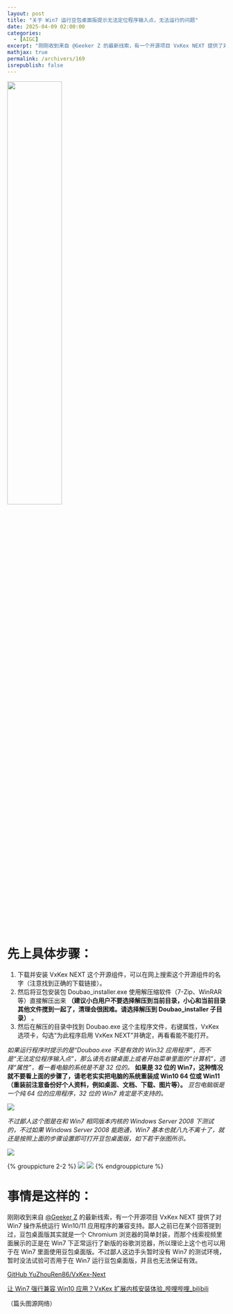 ```yaml
---
layout: post
title: "关于 Win7 运行豆包桌面版提示无法定位程序输入点，无法运行的问题"
date: 2025-04-09 02:00:00
categories: 
  - [AIGC]
excerpt: "刚刚收到来自 @Geeker Z 的最新线索，有一个开源项目 VxKex NEXT 提供了对 Win7 操作系统运行 Win10/11 应用程序的兼容支持。鄙人之前已在某个回答提到过，豆包桌面版其实就是一个 Chromium 浏览器的简单封装，而那个线索视频里面展示的正是在 Win7 下正常运行了新版的谷歌浏览器，所以理论上这个也可以用于在 Win7 里面使用豆包桌面版。不过鄙人这边手头暂时没有 Win7 的测试环境，暂时没法试验可否用于在 Win7 运行豆包桌面版，并且也无法保证有效。"
mathjax: true
permalink: /archivers/169
isrepublish: false
---
```


<!-- ![](https://images.weserv.nl?url=https://www.callmysoft.com/ueditor/php/upload/image/20250108/1736340480423184.png) -->
<img src="https://images.weserv.nl?url=https://www.callmysoft.com/ueditor/php/upload/image/20250108/1736340480423184.png" width="50%"></img>

# 先上具体步骤：

1. 下载并安装 VxKex NEXT 这个开源组件，可以在网上搜索这个开源组件的名字（注意找到正确的下载链接）。
2. 然后将豆包安装包 Doubao_installer.exe 使用解压缩软件（7-Zip、WinRAR 等）直接解压出来 **（建议小白用户不要选择解压到当前目录，小心和当前目录其他文件搅到一起了，清理会很困难。请选择解压到 Doubao_installer 子目录）** 。
3. 然后在解压的目录中找到 Doubao.exe 这个主程序文件，右键属性，VxKex 选项卡，勾选“为此程序启用 VxKex NEXT”并确定，再看看能不能打开。

*如果运行程序时提示的是“Doubao.exe 不是有效的 Win32 应用程序”，而不是“无法定位程序输入点”，那么请先右键桌面上或者开始菜单里面的“计算机”，选择“属性”，看一看电脑的系统是不是 32 位的。* **如果是 32 位的 Win7，这种情况就不要看上面的步骤了，请老老实实把电脑的系统重装成 Win10 64 位或 Win11（重装前注意备份好个人资料，例如桌面、文档、下载、图片等）。** *豆包电脑版是一个纯 64 位的应用程序，32 位的 Win7 肯定是不支持的。*

![](https://images.weserv.nl?url=https://pic4.zhimg.com/v2-86ee662b5304cb6e491f4b4a665ccd23_r.jpg)

*不过鄙人这个图是在和 Win7 相同版本内核的 Windows Server 2008 下测试的，不过如果 Windows Server 2008 能跑通，Win7 基本也就八九不离十了，就还是按照上面的步骤设置即可打开豆包桌面版，如下若干张图所示。*

![](https://images.weserv.nl?url=https://picx.zhimg.com/v2-4ea31bba2bc3eef8f7b72c2b1c6fe08d_r.png)

{% grouppicture 2-2 %}
![](https://images.weserv.nl?url=https://pic3.zhimg.com/v2-a986a3e626c8c2e0774f8bc3e54c5c96_r.png)
![](https://images.weserv.nl?url=https://pic1.zhimg.com/v2-59ed271749f9c3d77aff048c62ba633e_r.png)
{% endgrouppicture %}

# 事情是这样的：

刚刚收到来自 [@Geeker Z](https://space.bilibili.com/85914396) 的最新线索，有一个开源项目 VxKex NEXT 提供了对 Win7 操作系统运行 Win10/11 应用程序的兼容支持。鄙人之前已在某个回答提到过，豆包桌面版其实就是一个 Chromium 浏览器的简单封装，而那个线索视频里面展示的正是在 Win7 下正常运行了新版的谷歌浏览器，所以理论上这个也可以用于在 Win7 里面使用豆包桌面版。不过鄙人这边手头暂时没有 Win7 的测试环境，暂时没法试验可否用于在 Win7 运行豆包桌面版，并且也无法保证有效。

[GitHub YuZhouRen86/VxKex-Next](https://github.com/YuZhouRen86/VxKex-Next/releases/latest)

[让 Win7 强行兼容 Win10 应用？VxKex 扩展内核安装体验_哔哩哔哩_bilibili](https://www.bilibili.com/video/BV1SedHYsE6b/)

（篇头图源网络）